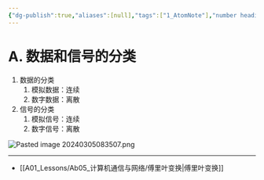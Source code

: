```yaml
---
{"dg-publish":true,"aliases":[null],"tags":["1_AtomNote"],"number headings":"auto, first-level 1, max 6, A.1.","Created-Date":"2024-03-05 08:32:56","Modified-Date":"2024-04-18 11:53:19","permalink":"/A01_Lessons/Ab05_计算机通信与网络/数据与信号/","dgPassFrontmatter":true}
---
```




# A. 数据和信号的分类

1. 数据的分类
	1. 模拟数据：连续
	2. 数字数据：离散
2. 信号的分类
	1. 模拟信号：连续
	2. 数字信号：离散


![Pasted image 20240305083507.png](/img/user/Z02_ObFiles/Attachments/Pasted%20image%2020240305083507.png)



---

- [[A01_Lessons/Ab05_计算机通信与网络/傅里叶变换\|傅里叶变换]]


